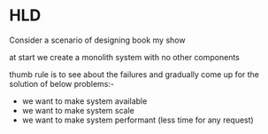 # HLD

Consider a scenario of designing book my show

at start we create a monolith system with no other components

thumb rule is to see about the failures and gradually come up for the solution of below problems:- 
- we want to make system available
- we want to make system scale
- we want to make system performant (less time for any request) 
